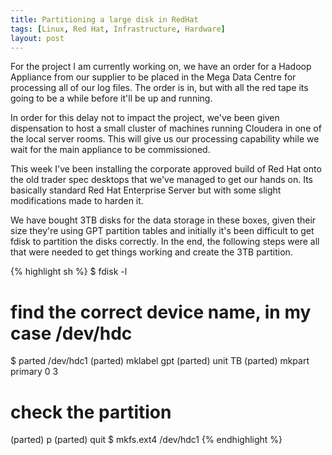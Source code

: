 ```yaml
---
title: Partitioning a large disk in RedHat
tags: [Linux, Red Hat, Infrastructure, Hardware]
layout: post
---
```

For the project I am currently working on, we have an order for a Hadoop Appliance from our supplier to be placed in
the Mega Data Centre for processing all of our log files. The order is in, but with all the red tape its going to be
a while before it'll be up and running.

In order for this delay not to impact the project, we've been given dispensation to host a small cluster of machines
running Cloudera in one of the local server rooms. This will give us our processing capability while we wait for the
main appliance to be commissioned.

This week I've been installing the corporate approved build of Red Hat onto the old trader spec desktops that we've
managed to get our hands on. Its basically standard Red Hat Enterprise Server but with some slight modifications made
 to harden it.

We have bought 3TB disks for the data storage in these boxes, given their size they're using GPT partition tables and
 initially it's been difficult to get fdisk to partition the disks correctly. In the end,
 the following steps were all that were needed to get things working and create the 3TB partition.

{% highlight sh  %}
$ fdisk -l
# find the correct device name, in my case /dev/hdc
$ parted /dev/hdc1
(parted) mklabel gpt
(parted) unit TB
(parted) mkpart primary 0 3
# check the partition
(parted) p
(parted) quit
$ mkfs.ext4 /dev/hdc1
{% endhighlight %}